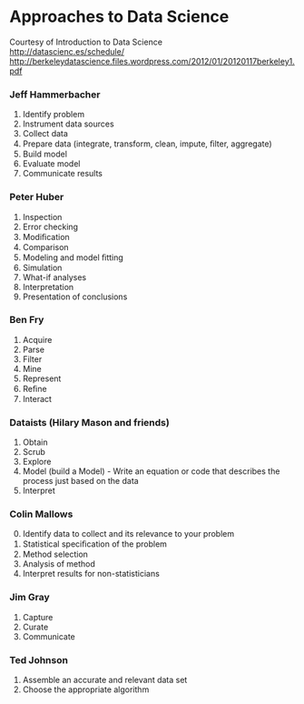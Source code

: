 Approaches to Data Science
==========================
Courtesy of Introduction to Data Science  
http://datascienc.es/schedule/  
http://berkeleydatascience.files.wordpress.com/2012/01/20120117berkeley1.pdf  

### Jeff Hammerbacher
1. Identify problem
2. Instrument data sources
3. Collect data
4. Prepare data (integrate, transform, clean, impute, ﬁlter, aggregate)
5. Build model
6. Evaluate model
7. Communicate results  

### Peter Huber
1. Inspection
2. Error checking
3. Modiﬁcation
4. Comparison
5. Modeling and model ﬁtting
6. Simulation
7. What-if analyses
8. Interpretation
9. Presentation of conclusions  

### Ben Fry
1. Acquire
2. Parse
3. Filter
4. Mine
5. Represent
6. Reﬁne
7. Interact 

### Dataists (Hilary Mason and friends)
1. Obtain
2. Scrub
3. Explore
4. Model (build a Model) - Write an equation or code that describes the process just based on the data
5. Interpret

### Colin Mallows
0. Identify data to collect and its relevance to your problem
1. Statistical speciﬁcation of the problem
2. Method selection
3. Analysis of method
4. Interpret results for non-statisticians

### Jim Gray
1. Capture
2. Curate
3. Communicate

### Ted Johnson
1. Assemble an accurate and relevant data set
2. Choose the appropriate algorithm